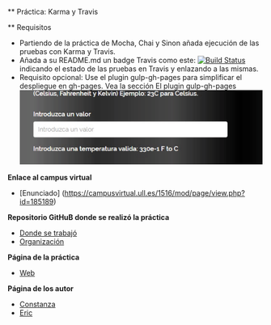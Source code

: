 

** Práctica: Karma y Travis

** Requisitos

* Partiendo de la práctica de Mocha, Chai y Sinon añada ejecución de las pruebas con Karma y Travis.
* Añada a su README.md un badge Travis como este: [![Build Status](https://travis-ci.org/alu0100786330/karma-y-travis-ericconi.svg?branch=master)](https://travis-ci.org/alu0100786330/karma-y-travis-ericconi) indicando el estado de las pruebas en Travis y enlazando a las mismas.
* Requisito opcional: Use el plugin gulp-gh-pages para simplificar el despliegue en gh-pages. Vea la sección El plugin gulp-gh-pages
![gif](/assets/images/ejemplo.gif)


**Enlace al campus virtual**

* [Enunciado] (https://campusvirtual.ull.es/1516/mod/page/view.php?id=185189)

**Repositorio GitHuB donde se realizó la práctica**

* [Donde se trabajó](https://github.com/alu0100786330/karma-y-travis-ericconi)
* [Organización](https://github.com/ULL-ESIT-GRADOII-DSI/karma-y-travis-ericconi)

**Página de la práctica**

* [Web](http://ull-esit-gradoii-dsi.github.io/karma-y-travis-ericconi/)


**Página de los autor**

* [Constanza](http://alu0100673647.github.io)
* [Eric](http://alu0100786330.github.io)
